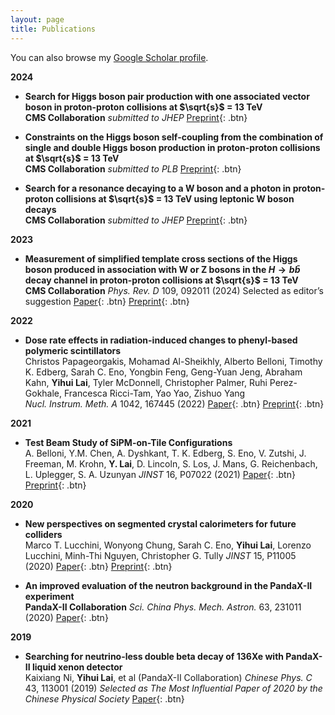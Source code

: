```yaml
---
layout: page
title: Publications
---
```


You can also browse my <a href="https://scholar.google.co.in/citations?hl=en&user=F8lLVDkAAAAJ" target="_blank">Google Scholar profile</a>.
<br />

**2024**

- **Search for Higgs boson pair production with one associated vector boson in proton-proton collisions at $\sqrt{s}$ = 13 TeV**  
  **CMS Collaboration** 
  *submitted to JHEP* 
  [Preprint](https://arxiv.org/abs/2404.08462){: .btn} 

- **Constraints on the Higgs boson self-coupling from the combination of single and double Higgs boson production in proton-proton collisions at $\sqrt{s}$ = 13 TeV**  
  **CMS Collaboration** 
  *submitted to PLB* 
  [Preprint](https://arxiv.org/abs/2407.13554){: .btn}

- **Search for a resonance decaying to a W boson and a photon in proton-proton collisions at $\sqrt{s}$ = 13 TeV using leptonic W boson decays**  
  **CMS Collaboration** 
  *submitted to JHEP* 
  [Preprint](https://arxiv.org/abs/2406.05737){: .btn}

**2023**
  
- **Measurement of simplified template cross sections of the Higgs boson produced in association with W or Z bosons in the $H \to b\bar{b}$ decay channel in proton-proton collisions at $\sqrt{s}$ = 13 TeV**  
  **CMS Collaboration** 
  *Phys. Rev. D* 109, 092011 (2024) 
  Selected as editor’s suggestion 
  [Paper](https://doi.org/10.1103/PhysRevD.109.092011){: .btn}
  [Preprint](https://arxiv.org/abs/2312.07562){: .btn}

**2022**

- **Dose rate effects in radiation-induced changes to phenyl-based polymeric scintillators**  
  Christos Papageorgakis, Mohamad Al-Sheikhly, Alberto Belloni, Timothy K. Edberg, Sarah C. Eno, Yongbin Feng, Geng-Yuan Jeng, Abraham Kahn, **Yihui Lai**, Tyler McDonnell, Christopher Palmer, Ruhi Perez-Gokhale, Francesca Ricci-Tam, Yao Yao, Zishuo Yang  
  *Nucl. Instrum. Meth. A* 1042, 167445 (2022) 
  [Paper](https://www.sciencedirect.com/science/article/pii/S0168900222007379?via%3Dihub){: .btn}
  [Preprint](https://arxiv.org/abs/2203.15923){: .btn}

**2021**

- **Test Beam Study of SiPM-on-Tile Configurations**  
  A. Belloni, Y.M. Chen, A. Dyshkant, T. K. Edberg, S. Eno, V. Zutshi, J. Freeman, M. Krohn, **Y. Lai**, D. Lincoln, S. Los, J. Mans, G. Reichenbach, L. Uplegger, S. A. Uzunyan 
  *JINST* 16, P07022 (2021) 
  [Paper](https://iopscience.iop.org/article/10.1088/1748-0221/16/07/P07022){: .btn}
  [Preprint](https://arxiv.org/abs/2102.08499){: .btn}

**2020**

- **New perspectives on segmented crystal calorimeters for future colliders**  
  Marco T. Lucchini, Wonyong Chung, Sarah C. Eno, **Yihui Lai**, Lorenzo Lucchini, Minh-Thi Nguyen, Christopher G. Tully 
  *JINST* 15, P11005 (2020) 
  [Paper](https://iopscience.iop.org/article/10.1088/1748-0221/15/11/P11005){: .btn}
  [Preprint](https://arxiv.org/abs/2008.00338){: .btn}

- **An improved evaluation of the neutron background in the PandaX-II experiment**  
  **PandaX-II Collaboration** 
  *Sci. China Phys. Mech. Astron.* 63, 231011 (2020) 
  [Paper](https://link.springer.com/article/10.1007/s11433-019-9603-9#citeas){: .btn}

**2019**

- **Searching for neutrino-less double beta decay of 136Xe with PandaX-II liquid xenon detector**  
  Kaixiang Ni, **Yihui Lai**, et al (PandaX-II Collaboration) 
  *Chinese Phys. C* 43, 113001 (2019) 
  *Selected as The Most Influential Paper of 2020 by the Chinese Physical Society* 
  [Paper](https://iopscience.iop.org/article/10.1088/1674-1137/43/11/113001){: .btn}
